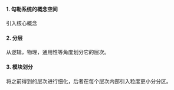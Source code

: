 #### 1. 勾勒系统的概念空间
引入核心概念

#### 2. 分层
从逻辑，物理，通用性等角度划分它的层次。

#### 3. 模块划分
将之前得到的层次进行细化，后者在每个层次内部引入粒度更小分分区。
